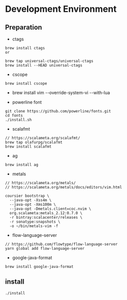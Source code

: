 # Development Environment 

## Preparation

- ctags
```
brew install ctags
or

brew tap universal-ctags/universal-ctags
brew install --HEAD universal-ctags
```

- cscope
```
brew install cscope
```

- brew install vim --override-system-vi --with-lua

- powerline font
```
git clone https://github.com/powerline/fonts.git
cd fonts
./install.sh
```

- scalafmt
```
// https://scalameta.org/scalafmt/
brew tap olafurpg/scalafmt
brew install scalafmt
```

- ag
```
brew install ag
```

- metals
```
// https://scalameta.org/metals/
// https://scalameta.org/metals/docs/editors/vim.html

coursier bootstrap \
  --java-opt -Xss4m \
  --java-opt -Xms100m \
  --java-opt -Dmetals.client=coc.nvim \
  org.scalameta:metals_2.12:0.7.0 \
  -r bintray:scalacenter/releases \
  -r sonatype:snapshots \
  -o ~/bin/metals-vim -f
```

- flow-language-server
```
// https://github.com/flowtype/flow-language-server
yarn global add flow-language-server
```

- google-java-format
```
brew install google-java-format
```

<!--- ensime-sbt-->
<!--http://ensime.github.io/editors/vim/install/-->
<!--```-->
<!--pip install websocket-client sexpdata-->
<!--```-->

## install
```
./install
```

